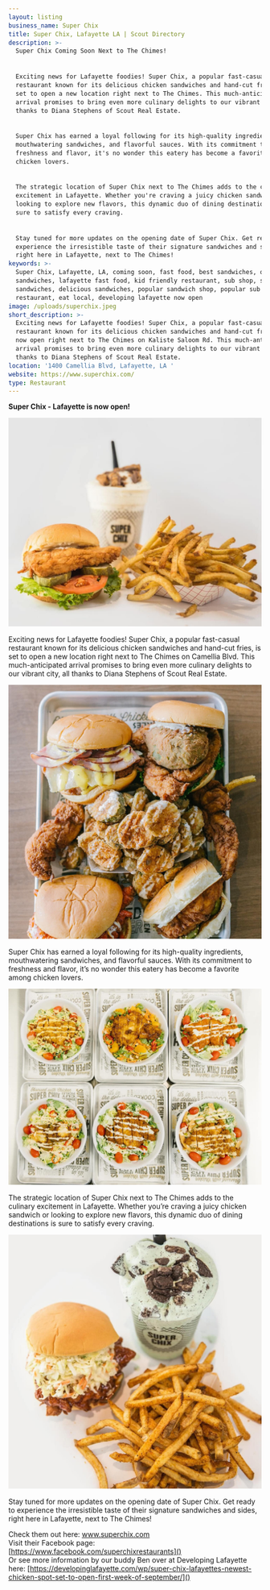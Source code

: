 ```yaml
---
layout: listing
business_name: Super Chix
title: Super Chix, Lafayette LA | Scout Directory
description: >-
  Super Chix Coming Soon Next to The Chimes!


  Exciting news for Lafayette foodies! Super Chix, a popular fast-casual
  restaurant known for its delicious chicken sandwiches and hand-cut fries, is
  set to open a new location right next to The Chimes. This much-anticipated
  arrival promises to bring even more culinary delights to our vibrant city, all
  thanks to Diana Stephens of Scout Real Estate.


  Super Chix has earned a loyal following for its high-quality ingredients,
  mouthwatering sandwiches, and flavorful sauces. With its commitment to
  freshness and flavor, it's no wonder this eatery has become a favorite among
  chicken lovers.


  The strategic location of Super Chix next to The Chimes adds to the culinary
  excitement in Lafayette. Whether you're craving a juicy chicken sandwich or
  looking to explore new flavors, this dynamic duo of dining destinations is
  sure to satisfy every craving.


  Stay tuned for more updates on the opening date of Super Chix. Get ready to
  experience the irresistible taste of their signature sandwiches and sides,
  right here in Lafayette, next to The Chimes!
keywords: >-
  Super Chix, Lafayette, LA, coming soon, fast food, best sandwiches, quality
  sandwiches, lafayette fast food, kid friendly restaurant, sub shop, sub
  sandwiches, delicious sandwiches, popular sandwich shop, popular sub shop, new
  restaurant, eat local, developing lafayette now open
image: /uploads/superchix.jpeg
short_description: >-
  Exciting news for Lafayette foodies! Super Chix, a popular fast-casual
  restaurant known for its delicious chicken sandwiches and hand-cut fries, is
  now open right next to The Chimes on Kaliste Saloom Rd. This much-anticipated
  arrival promises to bring even more culinary delights to our vibrant city, all
  thanks to Diana Stephens of Scout Real Estate.
location: '1400 Camellia Blvd, Lafayette, LA '
website: https://www.superchix.com/
type: Restaurant
---
```

**Super Chix - Lafayette is now open!**

![](/uploads/457631818-10233858333665360-3847575700390393957-n.jpg)

Exciting news for Lafayette foodies! Super Chix, a popular fast-casual restaurant known for its delicious chicken sandwiches and hand-cut fries, is set to open a new location right next to The Chimes on Camellia Blvd. This much-anticipated arrival promises to bring even more culinary delights to our vibrant city, all thanks to Diana Stephens of Scout Real Estate.

![](/uploads/457861222-10233858333625359-4596917210527807957-n.jpg)

Super Chix has earned a loyal following for its high-quality ingredients, mouthwatering sandwiches, and flavorful sauces. With its commitment to freshness and flavor, it’s no wonder this eatery has become a favorite among chicken lovers.

![](/uploads/458198313-10233858334225374-1930179269716399012-n.jpg)

The strategic location of Super Chix next to The Chimes adds to the culinary excitement in Lafayette. Whether you’re craving a juicy chicken sandwich or looking to explore new flavors, this dynamic duo of dining destinations is sure to satisfy every craving.

![](/uploads/458263621-10233858335465405-1233103549008979259-n.jpg)

Stay tuned for more updates on the opening date of Super Chix. Get ready to experience the irresistible taste of their signature sandwiches and sides, right here in Lafayette, next to The Chimes!

Check them out here: [<u>www.superchix.com</u>](http://www.superchix.com/)<u> <br /></u>Visit their Facebook page: [https://www.facebook.com/superchixrestaurants]()<u><br /></u>Or see more information by our buddy Ben over at Developing Lafayette here: [https://developinglafayette.com/wp/super-chix-lafayettes-newest-chicken-spot-set-to-open-first-week-of-september/]()